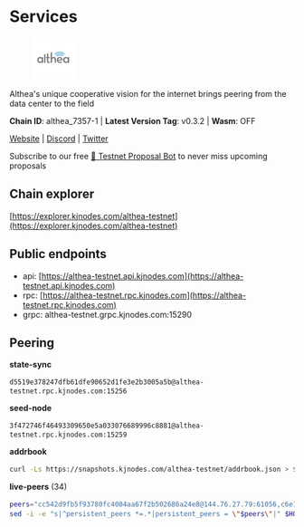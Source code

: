 # Services

<figure><img src="https://raw.githubusercontent.com/kj89/cosmos-images/main/logos/althea.png" alt=""><figcaption></figcaption></figure>

Althea's unique cooperative vision for the internet  brings peering from the data center to the field

**Chain ID**: althea_7357-1 | **Latest Version Tag**: v0.3.2 | **Wasm**: OFF

[Website](https://www.althea.net) | [Discord](https://discord.gg/ZTKWfpDs) | [Twitter](https://twitter.com/altheanetwork)



Subscribe to our free [🤖 Testnet Proposal Bot](https://t.me/kjnodes_testnet_proposal_bot) to never miss upcoming proposals


## Chain explorer
[https://explorer.kjnodes.com/althea-testnet](https://explorer.kjnodes.com/althea-testnet)

## Public endpoints

* api: [https://althea-testnet.api.kjnodes.com](https://althea-testnet.api.kjnodes.com)
* rpc: [https://althea-testnet.rpc.kjnodes.com](https://althea-testnet.rpc.kjnodes.com)
* grpc: althea-testnet.grpc.kjnodes.com:15290

## Peering

**state-sync**

```text
d5519e378247dfb61dfe90652d1fe3e2b3005a5b@althea-testnet.rpc.kjnodes.com:15256
```

**seed-node**

```text
3f472746f46493309650e5a033076689996c8881@althea-testnet.rpc.kjnodes.com:15259
```

**addrbook**
```bash
curl -Ls https://snapshots.kjnodes.com/althea-testnet/addrbook.json > $HOME/.althea/config/addrbook.json
```

**live-peers** (34)
```bash
peers="cc542d9fb5f93780fc4004aa67f2b502686a24e8@144.76.27.79:61056,c6e1ed7117cd56036cc51835945d155e9c474c01@144.76.17.123:26656,8cd0cf98fa86c01796b07d230aa5261e06b1b37d@95.217.206.246:26656,7eb055628aee375914d7d265ef4bc01ea692fe95@65.109.82.106:31656,695f6de1a39a5f189015a50ef5f9df144a76b4d8@65.108.233.102:36656,ff3fe47b494b0bf3dedf2d47dc9acf0e2ba3b7ae@65.108.43.113:52656,1991a3263255fc32d65b49335bcaee19f607c934@185.16.39.99:26656,a51b45869b5403dc71251a69879c1eb1c3042bed@65.108.134.215:29336,c7b642db1e41d4136d3fd36a6a505a3bcc504a2f@34.73.112.90:26656,c1c28d02ef687f2d80b8e4540d9297835e75b6f0@139.59.67.156:26656,15e7baf69c0db5c25e26cd1f13eb0d52a7a708b5@142.202.241.235:26656,d5519e378247dfb61dfe90652d1fe3e2b3005a5b@65.109.68.190:52656,0d4220d2bbda711183a8db6f45c26b1541fa0d6a@65.109.116.204:21856,76932bbeb29836c6405329c21358d051ef6e33a3@65.109.65.163:21856,ee22e048af133e8e83d594314a67b89be964eb37@138.201.225.104:47856,f6e3f995ba1c3ceed8bd556d9a23d2922d98a9a6@66.172.36.136:14656,17edf24237b1c2b5b196d344761f964407d05862@65.108.233.109:12456,70caf9545f6fd67f2561964b0a69bf36ba6f81d4@5.161.205.63:26656,16a9576c9a4cf9651b4215e3a877ae002555dd9b@116.202.117.229:31656,8af3c5f2e975150cbf2d57bea182c2ca0fb808d2@65.21.237.170:10456,975393744d620d9dcb8dfd21c0282a6285766523@176.57.184.215:26656,1d9a103d1e24c590bdfb577537eddd19a322f886@65.109.92.240:17886,fd54b3d5e49c047dae61ca3a8e430f500eab783c@65.109.92.148:26656,c215cf295b05c1338fdf5070a7b2abde873f5a88@95.217.40.230:26656,0037b2dc30933fa5c027a83be39f0061253ff83b@5.189.157.140:26656,27dc32e6a756ccb04ca4e1395008f18f5efeaf8e@162.55.1.2:31656,0aac1fc75b4a613f6bb7d15c6250350d478227a6@66.45.231.30:11144,4f5eb5164329a61fc898ac75849ae873c8e539c9@66.172.36.135:14656,cd71580f8ab4af6beeaf867702a86ca6f9331f71@65.19.136.133:23296,937dcf8c45b7c64e5188a7036427f2ce86383035@95.165.89.222:24126,6c3d7683bf40a521b7c22391fd6c989b46a2e0e2@78.46.106.75:27656,bcec1c0df99526be43efa248491b87e8a2374ebe@94.130.26.9:26956,019988ce47565ad683b7675216e8fbcb171b841c@107.155.125.170:26656,90d692d481c1c4739ba8a7045b5552fa8d410901@88.99.164.158:17886"
sed -i -e "s|^persistent_peers *=.*|persistent_peers = \"$peers\"|" $HOME/.althea/config/config.toml
```
